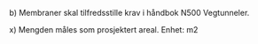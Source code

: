 b) Membraner skal tilfredsstille krav i håndbok N500 Vegtunneler.

x) Mengden måles som prosjektert areal. Enhet: m2


